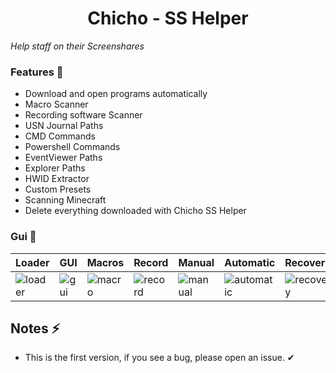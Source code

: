 <h1 align="center"> Chicho - SS Helper </h1>

_Help staff on their Screenshares_

### Features 🚀
* Download and open programs automatically
* Macro Scanner
* Recording software Scanner
* USN Journal Paths
* CMD Commands
* Powershell Commands
* EventViewer Paths
* Explorer Paths
* HWID Extractor
* Custom Presets
* Scanning Minecraft
* Delete everything downloaded with Chicho SS Helper

### Gui 🌌

| Loader | GUI | Macros | Record | Manual | Automatic | Recovery | Explorer | USN | Commands | Regedit | EventViewer
| ------------- | ------------- | ------------- | ------------- | ------------- | ------------- | ------------- | ------------- | ------------- | ------------- | ------------- | ------------- |
| ![loader](https://i.imgur.com/iD2mgrM.png) | ![gui](https://i.imgur.com/fykRU3v.png) | ![macro](https://i.imgur.com/l3gBmue.png) | ![record](https://i.imgur.com/hdz0CoO.png) | ![manual](https://i.imgur.com/FMvuVSt.png) |  ![automatic](https://i.imgur.com/eb6QrkE.png) | ![recovery](https://i.imgur.com/8bvbpTd.png) | ![explorer](https://i.imgur.com/LwdbriQ.png) | ![usn](https://i.imgur.com/fvcbh0c.png) | ![commands](https://i.imgur.com/EAKhgfJ.png) | ![regedit](https://i.imgur.com/myY2Mep.png) | ![eventvwr](https://i.imgur.com/jeGj6WC.png) |


## Notes ⚡
* This is the first version, if you see a bug, please open an issue. ✔

